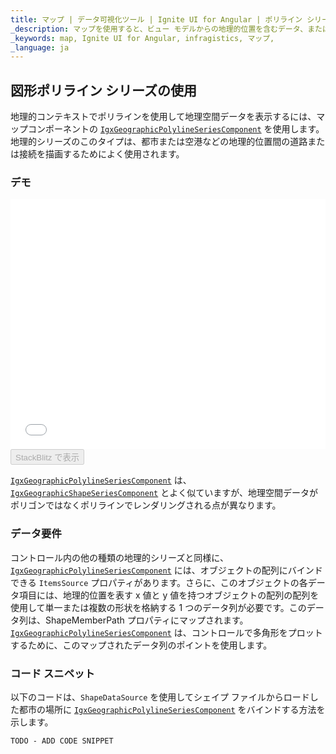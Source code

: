```yaml
---
title: マップ | データ可視化ツール | Ignite UI for Angular | ポリライン シリーズ | Infragistics
_description: マップを使用すると、ビュー モデルからの地理的位置を含むデータ、またはシェープ ファイルから地理的画像マップにロードされた地理空間データを表示できます。
_keywords: map, Ignite UI for Angular, infragistics, マップ,
_language: ja
---
```


## 図形ポリライン シリーズの使用

地理的コンテキストでポリラインを使用して地理空間データを表示するには、マップコンポーネントの [`IgxGeographicPolylineSeriesComponent`](/components/map_geographic_shape_polyline_series.html) を使用します。地理的シリーズのこのタイプは、都市または空港などの地理的位置間の道路または接続を描画するためによく使用されます。

### デモ

<div class="sample-container loading" style="height: 400px">
    <iframe id="geo-map-type-shape-polyline-series-iframe" src='{environment:demosBaseUrl}/maps/geo-map-type-shape-polyline-series' width="100%" height="100%" seamless frameBorder="0" onload="onXPlatSampleIframeContentLoaded(this);"></iframe>
</div>
<div>
    <button data-localize="stackblitz" disabled class="stackblitz-btn"   data-iframe-id="geo-map-type-shape-polyline-series-iframe" data-demos-base-url="{environment:demosBaseUrl}">StackBlitz で表示
    </button>
</div>

<div class="divider--half"></div>

[`IgxGeographicPolylineSeriesComponent`](/components/map_geographic_shape_polyline_series.html) は、[`IgxGeographicShapeSeriesComponent`](/components/map_geographic_shape_polyline_series.html) とよく似ていますが、地理空間データがポリゴンではなくポリラインでレンダリングされる点が異なります。

### データ要件

コントロール内の他の種類の地理的シリーズと同様に、[`IgxGeographicPolylineSeriesComponent`](/components/map_geographic_shape_polyline_series.html)  には、オブジェクトの配列にバインドできる `ItemsSource` プロパティがあります。さらに、このオブジェクトの各データ項目には、地理的位置を表す x 値と y 値を持つオブジェクトの配列の配列を使用して単一または複数の形状を格納する 1 つのデータ列が必要です。このデータ列は、ShapeMemberPath プロパティにマップされます。[`IgxGeographicPolylineSeriesComponent`](/components/map_geographic_shape_polyline_series.html) は、コントロールで多角形をプロットするために、このマップされたデータ列のポイントを使用します。

### コード スニペット

以下のコードは、`ShapeDataSource` を使用してシェイプ ファイルからロードした都市の場所に [`IgxGeographicPolylineSeriesComponent`](/components/map_geographic_shape_polyline_series.html) をバインドする方法を示します。

<!-- Angular -->

```html
TODO - ADD CODE SNIPPET
```

